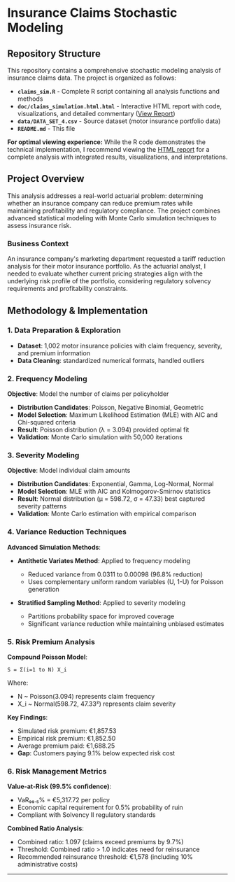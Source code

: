 # Insurance Claims Stochastic Modeling

## Repository Structure

This repository contains a comprehensive stochastic modeling analysis of insurance claims data. The project is organized as follows:

- **`claims_sim.R`** - Complete R script containing all analysis functions and methods
- **`doc/claims_simulation.html.html`** - Interactive HTML report with code, visualizations, and detailed commentary ([View Report](https://cesco2002.github.io/Insurance-Claims-Simulation/claims_simulation.html))
- **`data/DATA_SET_4.csv`** - Source dataset (motor insurance portfolio data)
- **`README.md`** - This file

**For optimal viewing experience:** While the R code demonstrates the technical implementation, I recommend viewing the [HTML report]([xxxyyyzzz](https://cesco2002.github.io/Insurance-Claims-Simulation/claims_simulation.html)) for a complete analysis with integrated results, visualizations, and interpretations.

## Project Overview

This analysis addresses a real-world actuarial problem: determining whether an insurance company can reduce premium rates while maintaining profitability and regulatory compliance. The project combines advanced statistical modeling with Monte Carlo simulation techniques to assess insurance risk.

### Business Context

An insurance company's marketing department requested a tariff reduction analysis for their motor insurance portfolio. As the actuarial analyst, I needed to evaluate whether current pricing strategies align with the underlying risk profile of the portfolio, considering regulatory solvency requirements and profitability constraints.

## Methodology & Implementation

### 1. Data Preparation & Exploration
- **Dataset**: 1,002 motor insurance policies with claim frequency, severity, and premium information
- **Data Cleaning**: standardized numerical formats, handled outliers

### 2. Frequency Modeling
**Objective**: Model the number of claims per policyholder

- **Distribution Candidates**: Poisson, Negative Binomial, Geometric
- **Model Selection**: Maximum Likelihood Estimation (MLE) with AIC and Chi-squared criteria
- **Result**: Poisson distribution (λ = 3.094) provided optimal fit
- **Validation**: Monte Carlo simulation with 50,000 iterations

### 3. Severity Modeling  
**Objective**: Model individual claim amounts

- **Distribution Candidates**: Exponential, Gamma, Log-Normal, Normal
- **Model Selection**: MLE with AIC and Kolmogorov-Smirnov statistics
- **Result**: Normal distribution (μ = 598.72, σ = 47.33) best captured severity patterns
- **Validation**: Monte Carlo estimation with empirical comparison

### 4. Variance Reduction Techniques
**Advanced Simulation Methods**:

- **Antithetic Variates Method**: Applied to frequency modeling
  - Reduced variance from 0.0311 to 0.00098 (96.8% reduction)
  - Uses complementary uniform random variables (U, 1-U) for Poisson generation

- **Stratified Sampling Method**: Applied to severity modeling  
  - Partitions probability space for improved coverage
  - Significant variance reduction while maintaining unbiased estimates

### 5. Risk Premium Analysis
**Compound Poisson Model**: 
```
S = Σ(i=1 to N) X_i
```
Where:
- N ~ Poisson(3.094) represents claim frequency
- X_i ~ Normal(598.72, 47.33²) represents claim severity

**Key Findings**:
- Simulated risk premium: €1,857.53
- Empirical risk premium: €1,852.50  
- Average premium paid: €1,688.25
- **Gap**: Customers paying 9.1% below expected risk cost

### 6. Risk Management Metrics

**Value-at-Risk (99.5% confidence)**:
- VaR₉₉.₅% = €5,317.72 per policy
- Economic capital requirement for 0.5% probability of ruin
- Compliant with Solvency II regulatory standards

**Combined Ratio Analysis**:
- Combined ratio: 1.097 (claims exceed premiums by 9.7%)
- Threshold: Combined ratio > 1.0 indicates need for reinsurance
- Recommended reinsurance threshold: €1,578 (including 10% administrative costs)


---
